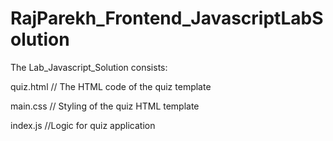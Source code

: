 # RajParekh_Frontend_JavascriptLabSolution

The Lab_Javascript_Solution consists:

  quiz.html // The HTML code of the quiz template
  
  main.css  // Styling of the quiz HTML template  
  
  index.js  //Logic for quiz application
